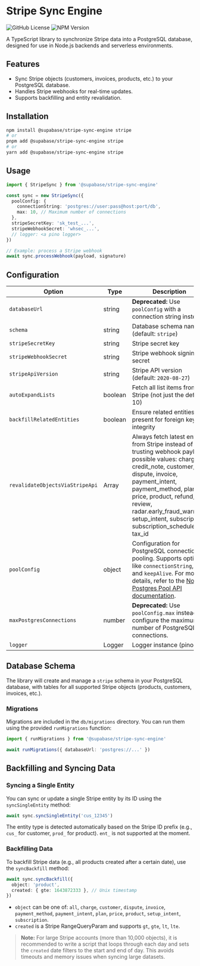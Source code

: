 # Stripe Sync Engine

![GitHub License](https://img.shields.io/github/license/supabase/stripe-sync-engine)
![NPM Version](https://img.shields.io/npm/v/%40supabase%2Fstripe-sync-engine)

A TypeScript library to synchronize Stripe data into a PostgreSQL database, designed for use in Node.js backends and serverless environments.

## Features

- Sync Stripe objects (customers, invoices, products, etc.) to your PostgreSQL database.
- Handles Stripe webhooks for real-time updates.
- Supports backfilling and entity revalidation.

## Installation

```sh
npm install @supabase/stripe-sync-engine stripe
# or
pnpm add @supabase/stripe-sync-engine stripe
# or
yarn add @supabase/stripe-sync-engine stripe
```

## Usage

```ts
import { StripeSync } from '@supabase/stripe-sync-engine'

const sync = new StripeSync({
  poolConfig: {
    connectionString: 'postgres://user:pass@host:port/db',
    max: 10, // Maximum number of connections
  },
  stripeSecretKey: 'sk_test_...',
  stripeWebhookSecret: 'whsec_...',
  // logger: <a pino logger>
})

// Example: process a Stripe webhook
await sync.processWebhook(payload, signature)
```

## Configuration

| Option | Type | Description |
| ------ | ---- | ----------- |
| `databaseUrl` | string | **Deprecated:** Use `poolConfig` with a connection string instead. |
| `schema` | string | Database schema name (default: `stripe`) |
| `stripeSecretKey` | string | Stripe secret key |
| `stripeWebhookSecret` | string | Stripe webhook signing secret |
| `stripeApiVersion` | string | Stripe API version (default: `2020-08-27`) |
| `autoExpandLists` | boolean | Fetch all list items from Stripe (not just the default 10) |
| `backfillRelatedEntities` | boolean | Ensure related entities are present for foreign key integrity |
| `revalidateObjectsViaStripeApi` | Array | Always fetch latest entity from Stripe instead of trusting webhook payload, possible values: charge, credit_note, customer, dispute, invoice, payment_intent, payment_method, plan, price, product, refund, review, radar.early_fraud_warning, setup_intent, subscription, subscription_schedule, tax_id |
| `poolConfig` | object | Configuration for PostgreSQL connection pooling. Supports options like `connectionString`, `max`, and `keepAlive`. For more details, refer to the [Node-Postgres Pool API documentation](https://node-postgres.com/apis/pool). |
| `maxPostgresConnections` | number | **Deprecated:** Use `poolConfig.max` instead to configure the maximum number of PostgreSQL connections. |
| `logger` | Logger | Logger instance (pino) |

## Database Schema

The library will create and manage a `stripe` schema in your PostgreSQL database, with tables for all supported Stripe objects (products, customers, invoices, etc.).

### Migrations

Migrations are included in the `db/migrations` directory. You can run them using the provided `runMigrations` function:

```ts
import { runMigrations } from '@supabase/stripe-sync-engine'

await runMigrations({ databaseUrl: 'postgres://...' })
```

## Backfilling and Syncing Data

### Syncing a Single Entity

You can sync or update a single Stripe entity by its ID using the `syncSingleEntity` method:

```ts
await sync.syncSingleEntity('cus_12345')
```

The entity type is detected automatically based on the Stripe ID prefix (e.g., `cus_` for customer, `prod_` for product). `ent_` is not supported at the moment.

### Backfilling Data

To backfill Stripe data (e.g., all products created after a certain date), use the `syncBackfill` method:

```ts
await sync.syncBackfill({
  object: 'product',
  created: { gte: 1643872333 }, // Unix timestamp
})
```

- `object` can be one of: `all`, `charge`, `customer`, `dispute`, `invoice`, `payment_method`, `payment_intent`, `plan`, `price`, `product`, `setup_intent`, `subscription`.
- `created` is a Stripe RangeQueryParam and supports `gt`, `gte`, `lt`, `lte`.

> **Note:**
> For large Stripe accounts (more than 10,000 objects), it is recommended to write a script that loops through each day and sets the `created` date filters to the start and end of day. This avoids timeouts and memory issues when syncing large datasets.
